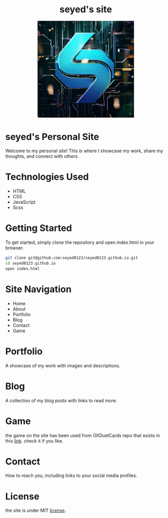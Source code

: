 <div align="center">

# seyed's site

<img src="assets/imgs/logo.png" width="60%">
</div>

# seyed's Personal Site
Welcome to my personal site! This is where I showcase my work, share my thoughts, and connect with others.


# Technologies Used
* HTML
* CSS
* JavaScript
* Scss

# Getting Started
To get started, simply clone the repository and open index.html in your browser.

```bash
git clone git@github.com:seyed0123/seyed0123.github.io.git
cd seyed0123.github.io
open index.html
```
# Site Navigation
* Home
* About
* Portfolio
* Blog
* Contact
* Game

# Portfolio
A showcase of my work with images and descriptions.

# Blog
A collection of my blog posts with links to read more.

# Game
the game on the site has been used from OXDuelCards repo that exists in this [link](https://github.com/seyed0123/OXDuelCards).
check it if you like.
# Contact
How to reach you, including links to your social media profiles.

# License
the site is under MIT [license](LICENSE).